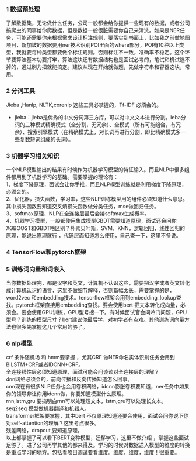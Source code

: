 ### 1 数据预处理   
了解数据集，无论做什么任务，公司一般都会给你提供一些现有的数据，或者公司搞爬虫的同事给你爬数据，但是数据一般很脏需要你自己来清洗。如果是NER任务，可能还需要你来根据需求设计标注规则，要落实到书面上，比如我之前做地图项目，新加坡的数据要用ner技术识别POI里面的where部分，POI有10种以上类型，我就要每种类型都要做个标注规则。否则标注不一致，准确率不稳定。这个环节要算法基本功要打牢，算法这块还有数据结构也是面试必考的，笔试和机试逃不掉的，通过刷力扣就能搞定。建议从现在开始就做题，先做字符串和容器这块，常用。  
### 2 分词工具 
Jieba ,Hanlp, NLTK,corenlp 这些工具必掌握的，Tf-IDF 必须会的。  
* jieba：jieba是优秀的中文分词第三方库，可以对中文文本进行分割。ieba分词的三种模式精确模式（全分割，无冗余）、全模式（所有可能组合，有冗余）、搜索引擎模式（在精确模式上，对长词再进行分割，即比精确模式多一些复数短词组成的长词）。
### 3 机器学习相关知识  
一个NLP模型输出的结果有时候作为机器学习模型的特征输入。而且NLP中很多组件都用到了机器学习的基础。需要掌握的理论有：  
1、梯度下降原理，面试会让你手推，而且NLP模型训练就是利用梯度下降原理，必须会的。  
2、优化器，损失函数，学习率，这些NLP训练模型用的组件必须知道什么意思。其中损失函数要知道交叉熵损失函数做分类任务，mse做回归任务。  
3、softmax原理，NLP在全连接层最后会接softmax生成概率。  
4、机器学习模型，一般都使用集成模型GBDT需要知道原理，面试还会问你XGBOOST和GBDT啥区别？朴素贝叶斯，SVM，KNN，逻辑回归，线性回归的原理，能说出原理就行 ，代码层面知道怎么使用，自己查一下，这里不多说。
### 4 TensorFlow和pytorch框架  
### 5 训练词向量和词嵌入  
当你数据处理完，都是汉字和英文，计算机不认识这些，需要把汉字或者英文转化成计算机认识的语言，这里不做细节解释，否则篇幅太长，需要掌握的是，word2vec 和embedding技术。tensorflow框架会用到embedding_lookup查找。pytorch框架直接用embedding查找。要会使用bert 把文本转化成向量，必须会。要会使用GPU训练，GPU型号搜一下。有时候面试官会问冷门问题，GPU型号？训练的模型尺寸？bert建议你最后学，对初学者有点难。其他训练词向量方法也很多先掌握这几个常用的够了。
### 6 nlp模型
crf 条件随机场 和 hmm要掌握 ，尤其CRF 做NER命名实体识别任务会用到BILSTM+CRF或者IDCNN+CRF。  
全连接线性层必须知道原理，面试可能会问谈谈对全连接层的理解？  
dnn网络必须会的，前向传播和反向传播知道怎么回事。  
cnn现在有很多NLP任务也会用卷积网络，idcnn膨胀卷积要知道，ner任务中如果你的领导非让你用idcnn做，你要知道模型什么原理。  
rnn,lstm,gru 要搞明白rnn可以处理短文本，lstm,gru可以处理长文本。  
seq2seq 模型做机器翻译和机器人。  
transformer框架要掌握，其中bert 不仅原理知道还要会使用，面试会问你说下你对self-attention的理解？这里考点很多。  
残差网络，dropout,要知道原理。  
以上都掌握了可以看下BERT变种模型，迁移学习，这里不做介绍 ，掌握这些面试足够了。进了公司再学其他的都来得及。学习的时候对数据送入模型的维度的转换是重点学习的地方。包括看项目调试要看维度。维度，维度，维度！很重要。
